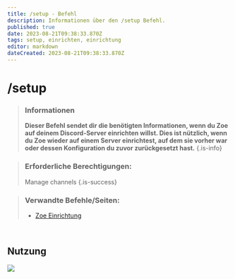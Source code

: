 ```yaml
---
title: /setup - Befehl
description: Informationen über den /setup Befehl.
published: true
date: 2023-08-21T09:38:33.870Z
tags: setup, einrichten, einrichtung
editor: markdown
dateCreated: 2023-08-21T09:38:33.870Z
---
```


# /setup

>### Informationen
>**Dieser Befehl sendet dir die benötigten Informationen, wenn du Zoe auf deinem Discord-Server einrichten willst. Dies ist nützlich, wenn du Zoe wieder auf einem Server einrichtest, auf dem sie vorher war oder dessen Konfiguration du zuvor zurückgesetzt hast.**
>{.is-info}

>### Erforderliche Berechtigungen:
>Manage channels
>{.is-success}


>### Verwandte Befehle/Seiten:
>-   [Zoe Einrichtung](/de/setup/)

<br>

## Nutzung

![](/new_setup.gif)